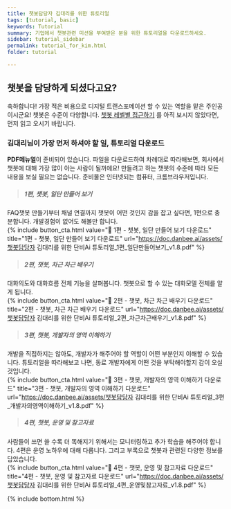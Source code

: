 ```yaml
---
title: 챗봇담당자 김대리를 위한 튜토리얼   
tags: [tutorial, basic]
keywords: Tutorial
summary: 기업에서 챗봇관련 미션을 부여받은 분을 위한 튜토리얼을 다운로드하세요.
sidebar: tutorial_sidebar
permalink: tutorial_for_kim.html
folder: tutorial

---
```


## 챗봇을 담당하게 되셨다고요?
축하합니다! 가장 적은 비용으로 디지털 트랜스포메이션 할 수 있는 역할을 맡은 주인공이시군요! 챗봇은 수준이 다양합니다. [챗봇 레벨별 접근하기](/tutorial_home.html) 를 아직 보시지 않았다면, 먼저 읽고 오시기 바랍니다.

### 김대리님이 가장 먼저 하셔야 할 일, 튜토리얼 다운로드

**PDF메뉴얼**이 준비되어 있습니다. 파일을 다운로드하여 차례대로 따라해보면, 회사에서 챗봇에 대해 가장 많이 아는 사람이 될꺼에요! 만들려고 하는 챗봇의 수준에 따라 모든 내용을 보실 필요는 없습니다. 준비물은 인터넷되는 컴퓨터, 크롬브라우저입니다. 

>##### 1편, 챗봇, 일단 만들어 보기
FAQ챗봇 만들기부터 채널 연결까지 챗봇이 어떤 것인지 감을 잡고 싶다면, 1편으로 충분합니다. 개발경험이 없어도 해볼만 합니다. <br/>
{% include button_cta.html value="📙 1편 - 챗봇, 일단 만들어 보기 다운로드" title="1편 - 챗봇, 일단 만들어 보기 다운로드" url="https://doc.danbee.ai/assets/챗봇담당자 김대리를 위한 단비Ai 튜토리얼_1편_일단만들어보기_v1.8.pdf" %}

>##### 2편, 챗봇, 차근 차근 배우기
대화의도와 대화흐름 전체 기능을 살펴봅니다. 챗봇으로 할 수 있는 대화모델 전체를 알게 됩니다.<br/>
{% include button_cta.html value="📙 2편 - 챗봇, 차근 차근 배우기 다운로드" title="2편 - 챗봇, 차근 차근 배우기 다운로드" url="https://doc.danbee.ai/assets/챗봇담당자 김대리를 위한 단비Ai 튜토리얼_2편_차근차근배우기_v1.8.pdf" %}

>##### 3편, 챗봇, 개발자의 영역 이해하기
개발을 직접하지는 않아도, 개발자가 해주어야 할 역할이 어떤 부분인지 이해할 수 있습니다. 튜토리얼을 따라해보고 나면, 동료 개발자에게 어떤 것을 부탁해야할지 감이 오실 것입니다.<br/>
{% include button_cta.html value="📙 3편 - 챗봇, 개발자의 영역 이해하기 다운로드" title="3편 - 챗봇, 개발자의 영역 이해하기 다운로드" url="https://doc.danbee.ai/assets/챗봇담당자 김대리를 위한 단비Ai 튜토리얼_3편_개발자의영역이해하기_v1.8.pdf" %}

>##### 4편, 챗봇, 운영 및 참고자료
사람들이 쓰면 쓸 수록 더 똑해지기 위해서는 모니터링하고 추가 학습을 해주어야 합니다. 4편은 운영 노하우에 대해 다룹니다. 그리고 부록으로 챗봇과 관련된 다양한 정보를 담았습니다.<br/>
{% include button_cta.html value="📙 4편 - 챗봇, 운영 및 참고자료 다운로드" title="4편 - 챗봇, 운영 및 참고자료 다운로드" url="https://doc.danbee.ai/assets/챗봇담당자 김대리를 위한 단비Ai 튜토리얼_4편_운영및참고자료_v1.8.pdf" %}





{% include bottom.html %}
